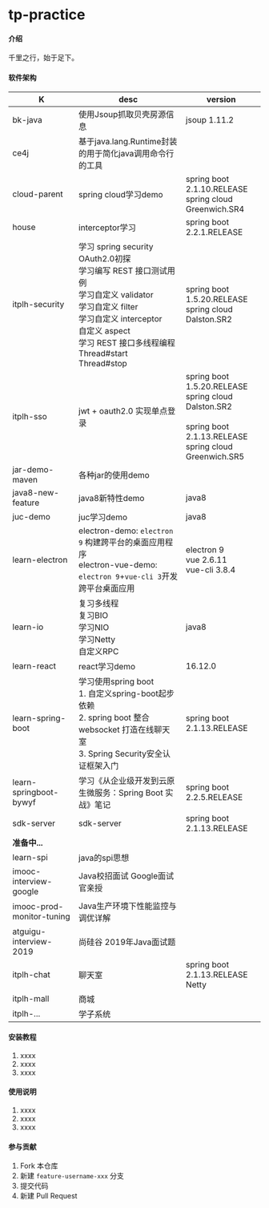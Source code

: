 # tp-practice

#### 介绍
千里之行，始于足下。

#### 软件架构

| K                         | desc                                   | version                                  |
| ------------------------- | -------------------------------------- | ---------------------------------------- |
| bk-java|使用Jsoup抓取贝壳房源信息|jsoup 1.11.2|
| ce4j                      | 基于java.lang.Runtime封装的用于简化java调用命令行的工具 |                                          |
| cloud-parent              | spring cloud学习demo                     | spring boot 2.1.10.RELEASE <br/> spring cloud Greenwich.SR4 |
| house                     | interceptor学习                          | spring boot 2.2.1.RELEASE                |
| itplh-security            | 学习 spring security <br/> OAuth2.0初探 <br/> 学习编写 REST 接口测试用例 <br/> 学习自定义 validator <br/> 学习自定义 filter <br/> 学习自定义 interceptor <br/> 自定义 aspect <br/> 学习 REST 接口多线程编程 <br/> Thread#start Thread#stop| spring boot 1.5.20.RELEASE <br/> spring cloud Dalston.SR2|
| itplh-sso                 | jwt + oauth2.0 实现单点登录               | spring boot 1.5.20.RELEASE <br/> spring cloud Dalston.SR2 <br/><br/> spring boot 2.1.13.RELEASE<br/>spring cloud Greenwich.SR5|
| jar-demo-maven            | 各种jar的使用demo                           |                                          |
| java8-new-feature         | java8新特性demo                         | java8                                   |
| juc-demo                  | juc学习demo                          | java8                                    |
| learn-electron | electron-demo: `electron 9` 构建跨平台的桌面应用程序<br/>electron-vue-demo: `electron 9`+`vue-cli 3`开发跨平台桌面应用 | electron 9 <br/>vue 2.6.11 <br/>  vue-cli 3.8.4 <br/> |
| learn-io                  | 复习多线程<br/> 复习BIO<br/> 学习NIO<br/> 学习Netty<br/> 自定义RPC| java8|
| learn-react               | react学习demo                            | 16.12.0                                  |
| learn-spring-boot         | 学习使用spring boot <br/>1. 自定义spring-boot起步依赖 <br/>2. spring boot 整合 websocket 打造在线聊天室 <br/>3. Spring Security安全认证框架入门| spring boot 2.1.13.RELEASE|
| learn-springboot-bywyf    | 学习《从企业级开发到云原生微服务：Spring Boot 实战》笔记 | spring boot 2.2.5.RELEASE|
| sdk-server                | sdk-server | spring boot 2.1.13.RELEASE |
| **准备中...**                |                                        |                                          |
| learn-spi                 | java的spi思想                             |                                          |
| imooc-interview-google    | Java校招面试 Google面试官亲授                   |                                          |
| imooc-prod-monitor-tuning | Java生产环境下性能监控与调优详解                     |                                          |
| atguigu-interview-2019    | 尚硅谷 2019年Java面试题                       |                                          |
| itplh-chat    | 聊天室|spring boot 2.1.13.RELEASE <br/> Netty|
| itplh-mall|商城||
| itplh-...|学子系统||

#### 安装教程

1.  xxxx
2.  xxxx
3.  xxxx

#### 使用说明

1.  xxxx
2.  xxxx
3.  xxxx

#### 参与贡献

1.  Fork 本仓库
2.  新建 `feature-username-xxx` 分支
3.  提交代码
4.  新建 Pull Request

